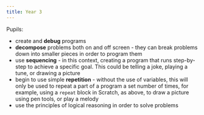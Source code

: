 ```yaml
---
title: Year 3
---
```


Pupils:

- create and **debug** programs
- **decompose** problems both on and off screen - they can break problems down into smaller pieces in order to program them
- use **sequencing** - in this context, creating a program that runs step-by-step to achieve a specific goal. This could be telling a joke, playing a tune, or drawing a picture
- begin to use simple **repetition** - without the use of variables, this will only be used to repeat a part of a program a set number of times, for example, using a `repeat` block in Scratch, as above, to draw a picture using pen tools, or play a melody
- use the principles of logical reasoning in order to solve problems
